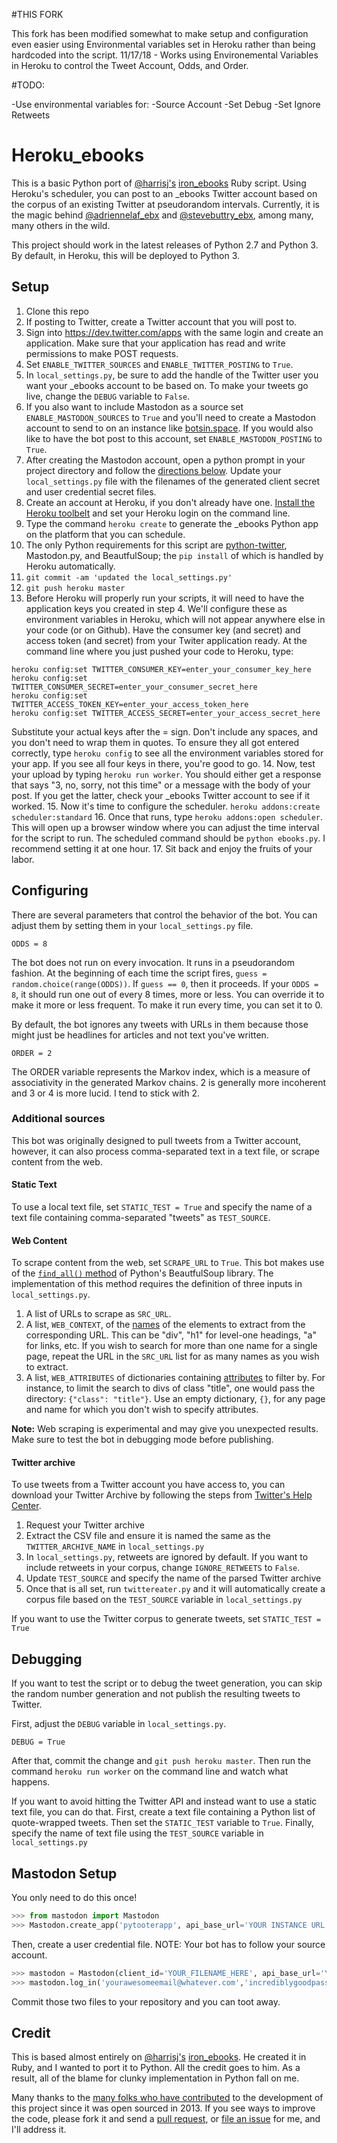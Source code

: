 #THIS FORK

 This fork has been modified somewhat to make setup and configuration even easier using Environmental variables set in Heroku rather than being hardcoded into the script.
 11/17/18 - Works using Environemental Variables in Heroku to control the Tweet Account, Odds, and Order.
 
 #TODO:
 
 -Use environmental variables for:
  -Source Account
  -Set Debug
  -Set Ignore Retweets
# Heroku_ebooks

This is a basic Python port of [@harrisj's](https://twitter.com/harrisj) [iron_ebooks](https://github.com/harrisj/iron_ebooks/) Ruby script. Using Heroku's scheduler, you can post to an _ebooks Twitter account based on the corpus of an existing Twitter at pseudorandom intervals. Currently, it is the magic behind [@adriennelaf_ebx](http://www.twitter.com/adriennelaf_ebx) and [@stevebuttry_ebx](http://www.twitter.com/stevebuttry_ebx), among many, many others in the wild.

This project should work in the latest releases of Python 2.7 and Python 3. By default, in Heroku, this will be deployed to Python 3.

## Setup

1. Clone this repo
2. If posting to Twitter, create a Twitter account that you will post to.
3. Sign into https://dev.twitter.com/apps with the same login and create an application. Make sure that your application has read and write permissions to make POST requests.
4. Set `ENABLE_TWITTER_SOURCES` and `ENABLE_TWITTER_POSTING` to `True`.  
5. In `local_settings.py`, be sure to add the handle of the Twitter user you want your _ebooks account to be based on. To make your tweets go live, change the `DEBUG` variable to `False`.
6. If you also want to include Mastodon as a source set `ENABLE_MASTODON_SOURCES` to `True` and you'll need to create a Mastodon account to send to on an instance like [botsin.space](https://botsin.space). If you would also like to have the bot post to this account, set `ENABLE_MASTODON_POSTING` to `True`. 
7. After creating the Mastodon account, open a python prompt in your project directory and follow the [directions below](#mastodon-setup). Update your `local_settings.py` file with the filenames of the generated client secret and user credential secret files.
8. Create an account at Heroku, if you don't already have one. [Install the Heroku toolbelt](https://devcenter.heroku.com/articles/quickstart#step-2-install-the-heroku-toolbelt) and set your Heroku login on the command line.
9. Type the command `heroku create` to generate the _ebooks Python app on the platform that you can schedule.
10. The only Python requirements for this script are [python-twitter](https://github.com/bear/python-twitter), Mastodon.py, and BeautfulSoup; the `pip install` of which is handled by Heroku automatically.
11. `git commit -am 'updated the local_settings.py'`
12. `git push heroku master`
13. Before Heroku will properly run your scripts, it will need to have the application keys you created in step 4. We'll configure these as environment variables in Heroku, which will not appear anywhere else in your code (or on Github). Have the consumer key (and secret) and access token (and secret) from your Twiter application ready. At the command line where you just pushed your code to Heroku, type: 
```
heroku config:set TWITTER_CONSUMER_KEY=enter_your_consumer_key_here
heroku config:set TWITTER_CONSUMER_SECRET=enter_your_consumer_secret_here
heroku config:set TWITTER_ACCESS_TOKEN_KEY=enter_your_access_token_here
heroku config:set TWITTER_ACCESS_SECRET=enter_your_access_secret_here
```
Substitute your actual keys after the = sign. Don't include any spaces, and you don't need to wrap them in quotes. To ensure they all got entered correctly, type `heroku config` to see all the environment variables stored for your app. If you see all four keys in there, you're good to go.
14. Now, test your upload by typing `heroku run worker`. You should either get a response that says "3, no, sorry, not this time" or a message with the body of your post. If you get the latter, check your _ebooks Twitter account to see if it worked.
15. Now it's time to configure the scheduler. `heroku addons:create scheduler:standard`
16. Once that runs, type `heroku addons:open scheduler`. This will open up a browser window where you can adjust the time interval for the script to run. The scheduled command should be `python ebooks.py`. I recommend setting it at one hour.
17. Sit back and enjoy the fruits of your labor.

## Configuring

There are several parameters that control the behavior of the bot. You can adjust them by setting them in your `local_settings.py` file.

```
ODDS = 8
```

The bot does not run on every invocation. It runs in a pseudorandom fashion. At the beginning of each time the script fires, `guess = random.choice(range(ODDS))`. If `guess == 0`, then it proceeds. If your `ODDS = 8`, it should run one out of every 8 times, more or less. You can override it to make it more or less frequent. To make it run every time, you can set it to 0.


By default, the bot ignores any tweets with URLs in them because those might just be headlines for articles and not text you've written.

```
ORDER = 2
```

The ORDER variable represents the Markov index, which is a measure of associativity in the generated Markov chains. 2 is generally more incoherent and 3 or 4 is more lucid. I tend to stick with 2.

### Additional sources

This bot was originally designed to pull tweets from a Twitter account, however, it can also process comma-separated text in a text file, or scrape content from the web.

#### Static Text
To use a local text file, set `STATIC_TEST = True` and specify the name of a text file containing comma-separated "tweets" as `TEST_SOURCE`.

#### Web Content
To scrape content from the web, set `SCRAPE_URL` to `True`. This bot makes use of the [`find_all()` method](https://www.crummy.com/software/BeautifulSoup/bs4/doc/#find-all) of Python's BeautfulSoup library. The implementation of this method requires the definition of three inputs in `local_settings.py`.

1. A list of URLs to scrape as `SRC_URL`.
2. A list, `WEB_CONTEXT`, of the [names](https://www.crummy.com/software/BeautifulSoup/bs4/doc/#id11) of the elements to extract from the corresponding URL. This can be "div", "h1" for level-one headings, "a" for links, etc. If you wish to search for more than one name for a single page, repeat the URL in the `SRC_URL` list for as many names as you wish to extract.
3. A list, `WEB_ATTRIBUTES` of dictionaries containing [attributes](https://www.crummy.com/software/BeautifulSoup/bs4/doc/#attrs) to filter by. For instance, to limit the search to divs of class "title", one would pass the directory: `{"class": "title"}`. Use an empty dictionary, `{}`, for any page and name for which you don't wish to specify attributes.

__Note:__ Web scraping is experimental and may give you unexpected results. Make sure to test the bot in debugging mode before publishing.

#### Twitter archive
To use tweets from a Twitter account you have access to, you can download your Twitter Archive by following the steps from [Twitter's Help Center](https://help.twitter.com/en/managing-your-account/how-to-download-your-twitter-archive).

1. Request your Twitter archive
2. Extract the CSV file and ensure it is named the same as the `TWITTER_ARCHIVE_NAME` in `local_settings.py`
3. In `local_settings.py`, retweets are ignored by default. If you want to include retweets in your corpus, change `IGNORE_RETWEETS` to `False`.
4. Update `TEST_SOURCE` and specify the name of the parsed Twitter archive
5. Once that is all set, run `twittereater.py` and it will automatically create a corpus file based on the `TEST_SOURCE` variable in `local_settings.py`

If you want to use the Twitter corpus to generate tweets, set `STATIC_TEST = True`


## Debugging

If you want to test the script or to debug the tweet generation, you can skip the random number generation and not publish the resulting tweets to Twitter.

First, adjust the `DEBUG` variable in `local_settings.py`.

```
DEBUG = True
```

After that, commit the change and `git push heroku master`. Then run the command `heroku run worker` on the command line and watch what happens.

If you want to avoid hitting the Twitter API and instead want to use a static text file, you can do that. First, create a text file containing a Python list of quote-wrapped tweets. Then set the `STATIC_TEST` variable to `True`. Finally, specify the name of text file using the `TEST_SOURCE` variable in `local_settings.py`

## Mastodon Setup

You only need to do this once!

```python
>>> from mastodon import Mastodon
>>> Mastodon.create_app('pytooterapp', api_base_url='YOUR INSTANCE URL', to_file='YOUR_FILENAME_HERE')
```

Then, create a user credential file. NOTE: Your bot has to follow your source account.

```python
>>> mastodon = Mastodon(client_id='YOUR_FILENAME_HERE', api_base_url='YOUR INSTANCE URL')
>>> mastodon.log_in('yourawesomeemail@whatever.com','incrediblygoodpassword',to_file='YOUR USER FILENAME HERE')
```

Commit those two files to your repository and you can toot away.

## Credit
This is based almost entirely on [@harrisj's](https://twitter.com/harrisj) [iron_ebooks](https://github.com/harrisj/iron_ebooks/). He created it in Ruby, and I wanted to port it to Python. All the credit goes to him. As a result, all of the blame for clunky implementation in Python fall on me.

Many thanks to the [many folks who have contributed](CONTRIBUTORS.md) to the development of this project since it was open sourced in 2013. If you see ways to improve the code, please fork it and send a [pull request](https://github.com/tommeagher/heroku_ebooks/pulls), or [file an issue](https://github.com/tommeagher/heroku_ebooks/issues) for me, and I'll address it.
